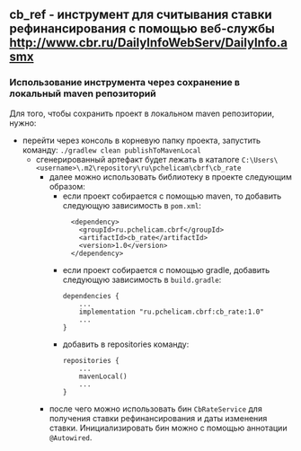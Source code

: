 ## cb_ref - инструмент для считывания ставки рефинансирования с помощью веб-службы http://www.cbr.ru/DailyInfoWebServ/DailyInfo.asmx

### Использование инструмента через сохранение в локальный maven репозиторий

Для того, чтобы сохранить проект в локальном maven репозитории, нужно:

* перейти через консоль в корневую папку проекта, запустить команду: `./gradlew clean publishToMavenLocal`
    * сгенерированный артефакт будет лежать в каталоге `C:\Users\<username>\.m2\repository\ru\pchelicam\cbrf\cb_rate`
        * далее можно использовать библиотеку в проекте следующим образом:
            * если проект собирается с помощью maven, то добавить следующую зависимость в `pom.xml`:
              ```
                <dependency>
                  <groupId>ru.pchelicam.cbrf</groupId>
                  <artifactId>cb_rate</artifactId>
                  <version>1.0</version>
                </dependency>
                ```
            * если проект собирается с помощью gradle, добавить следующую зависимость в `build.gradle`:
              ```
              dependencies {
                  ...
                  implementation "ru.pchelicam.cbrf:cb_rate:1.0"
                  ...
              }
              ```
            * добавить в repositories команду:
              ```
              repositories {
                  ...
                  mavenLocal()
                  ...
              }
              ```
        * после чего можно использовать бин `CbRateService` для получения ставки рефинансирования и даты изменения
          ставки. Инициализировать бин можно с помощью аннотации `@Autowired`.